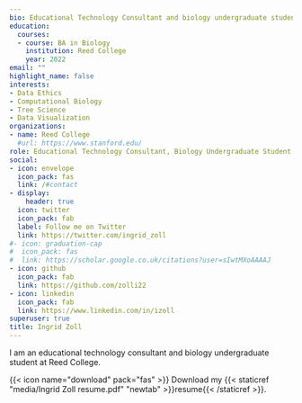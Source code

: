 ```yaml
---
bio: Educational Technology Consultant and biology undergraduate student
education:
  courses:
  - course: BA in Biology
    institution: Reed College
    year: 2022
email: ""
highlight_name: false
interests:
- Data Ethics
- Computational Biology
- Tree Science
- Data Visualization
organizations:
- name: Reed College
  #url: https://www.stanford.edu/
role: Educational Technology Consultant, Biology Undergraduate Student
social:
- icon: envelope
  icon_pack: fas
  link: /#contact
- display:
    header: true
  icon: twitter
  icon_pack: fab
  label: Follow me on Twitter
  link: https://twitter.com/ingrid_zoll
#- icon: graduation-cap
#  icon_pack: fas
#  link: https://scholar.google.co.uk/citations?user=sIwtMXoAAAAJ
- icon: github
  icon_pack: fab
  link: https://github.com/zolli22
- icon: linkedin
  icon_pack: fab
  link: https://www.linkedin.com/in/izoll
superuser: true
title: Ingrid Zoll
---
```


I am an educational technology consultant and biology undergraduate student at Reed College.

{{< icon name="download" pack="fas" >}} Download my {{< staticref "media/Ingrid Zoll resume.pdf" "newtab" >}}resume{{< /staticref >}}.
